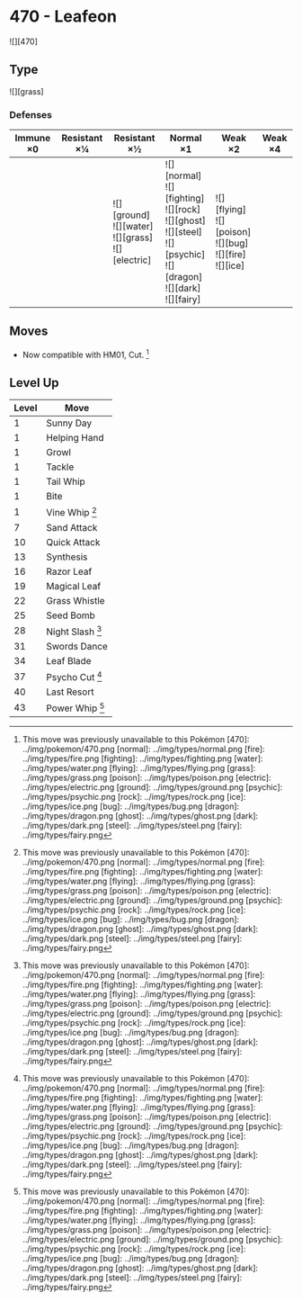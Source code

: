 # 470 - Leafeon
![][470]

## Type

![][grass]

### Defenses

Immune ×0 | Resistant ×¼ | Resistant ×½                                                    | Normal ×1                                                                                                                                   | Weak ×2                                                                 | Weak ×4 | 
---       | ---          | ---                                                             | ---                                                                                                                                         | ---                                                                     | ---     | 
          |              | ![][ground]<br> ![][water]<br> ![][grass]<br> ![][electric]<br> | ![][normal]<br> ![][fighting]<br> ![][rock]<br> ![][ghost]<br> ![][steel]<br> ![][psychic]<br> ![][dragon]<br> ![][dark]<br> ![][fairy]<br> | ![][flying]<br> ![][poison]<br> ![][bug]<br> ![][fire]<br> ![][ice]<br> |         | 

## Moves

 - Now compatible with HM01, Cut. [^1]

## Level Up

Level | Move             | 
---   | ---              | 
1     | Sunny Day        | 
1     | Helping Hand     | 
1     | Growl            | 
1     | Tackle           | 
1     | Tail Whip        | 
1     | Bite             | 
1     | Vine Whip [^1]   | 
7     | Sand Attack      | 
10    | Quick Attack     | 
13    | Synthesis        | 
16    | Razor Leaf       | 
19    | Magical Leaf     | 
22    | Grass Whistle    | 
25    | Seed Bomb        | 
28    | Night Slash [^1] | 
31    | Swords Dance     | 
34    | Leaf Blade       | 
37    | Psycho Cut [^1]  | 
40    | Last Resort      | 
43    | Power Whip [^1]  | 

[^1]: This move was previously unavailable to this Pokémon
[470]: ../img/pokemon/470.png
[normal]: ../img/types/normal.png
[fire]: ../img/types/fire.png
[fighting]: ../img/types/fighting.png
[water]: ../img/types/water.png
[flying]: ../img/types/flying.png
[grass]: ../img/types/grass.png
[poison]: ../img/types/poison.png
[electric]: ../img/types/electric.png
[ground]: ../img/types/ground.png
[psychic]: ../img/types/psychic.png
[rock]: ../img/types/rock.png
[ice]: ../img/types/ice.png
[bug]: ../img/types/bug.png
[dragon]: ../img/types/dragon.png
[ghost]: ../img/types/ghost.png
[dark]: ../img/types/dark.png
[steel]: ../img/types/steel.png
[fairy]: ../img/types/fairy.png
